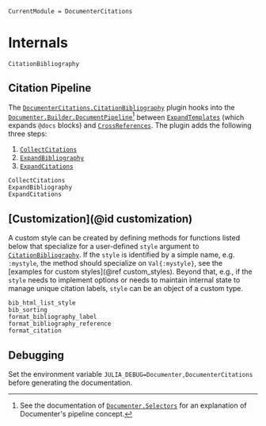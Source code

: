 ```@meta
CurrentModule = DocumenterCitations
```

# Internals

```@docs
CitationBibliography
```

## Citation Pipeline

The [`DocumenterCitations.CitationBibliography`](@ref) plugin hooks into the [`Documenter.Builder.DocumentPipeline`](https://documenter.juliadocs.org/stable/lib/internals/builder/#Documenter.Builder.DocumentPipeline)[^1] between [`ExpandTemplates`](https://documenter.juliadocs.org/stable/lib/internals/builder/#Documenter.Builder.ExpandTemplates) (which expands `@docs` blocks) and [`CrossReferences`](https://documenter.juliadocs.org/stable/lib/internals/builder/#Documenter.Builder.CrossReferences). The plugin adds the following three steps:

[^1]: See the documentation of [`Documenter.Selectors`](https://documenter.juliadocs.org/stable/lib/internals/selectors/#Documenter.Selectors) for an explanation of Documenter's pipeline concept.

1. [`CollectCitations`](@ref)
2. [`ExpandBibliography`](@ref)
3. [`ExpandCitations`](@ref)


```@docs
CollectCitations
ExpandBibliography
ExpandCitations
```

## [Customization](@id customization)

A custom style can be created by defining methods for functions listed below that specialize for a user-defined `style` argument to [`CitationBibliography`](@ref). If the `style` is identified by a simple name, e.g. `:mystyle`, the method should specialize on `Val{:mystyle}`, see the [examples for custom styles](@ref custom_styles). Beyond that, e.g., if the `style` needs to implement options or needs to maintain internal state to manage unique citation labels, `style` can be an object of a custom type.


```@docs
bib_html_list_style
bib_sorting
format_bibliography_label
format_bibliography_reference
format_citation
```

## Debugging

Set the environment variable `JULIA_DEBUG=Documenter,DocumenterCitations` before generating the documentation.
